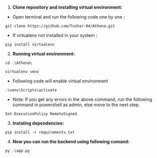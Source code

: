 1. **Clone repository and installing virtual environment:** 
- Open terminal and run the following code one by one :
```
git clone https://github.com/Tushar-04/Athena.git
```

- If virtualenv not installed in your system :

```
pip install virtualenv
```
2. **Running virtual environment:**

```
cd .\Athena\
```

```
virtualenv venv
```
- Following code will enable virtual environment
```
.\venv\Scripts\activate
```
- Note: If you get any errors in the above command, run the following command in powershell as admin, else move to the next step.
```
Set-ExecutionPolicy RemoteSigned
```

3. **Instaling dependencies:**

```
pip install -r requirements.txt
```

4. **Now you can run the backend using following comand:**

```
py .\app.py
```